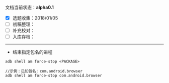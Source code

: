 文档当前状态：**alpha0.1**
* [x] 选题收集：2018/01/05
* [ ] 初稿整理：
* [ ] 补充校对：
* [ ] 入库存档：
---



* 结束指定包名的进程
~~~
adb shell am force-stop <PACKAGE>

//示例：已知包名：com.android.browser
adb shell am force-stop com.android.browser
~~~